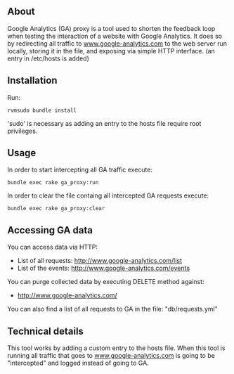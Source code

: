 ## About

Google Analytics (GA) proxy is a tool used to shorten the feedback loop
when testing the interaction of a website with Google Analytics.
It does so by redirecting all traffic to www.google-analytics.com to the
web server run locally, storing it in the file, and exposing via simple
HTTP interface. (an entry in /etc/hosts is added)

## Installation

Run:

    rvmsudo bundle install

'sudo' is necessary as adding an entry to the hosts file require root 
privileges.

## Usage

In order to start intercepting all GA traffic execute:

    bundle exec rake ga_proxy:run

In order to clear the file containg all intercepted GA requests execute:

    bundle exec rake ga_proxy:clear

## Accessing GA data

You can access data via HTTP:

  - List of all requests: http://www.google-analytics.com/list
  - List of the events:   http://www.google-analytics.com/events

You can purge collected data by executing DELETE method against:

  - http://www.google-analytics.com/

You can also find a list of all requests to GA in the file: "db/requests.yml"

## Technical details

This tool works by adding a custom entry to the hosts file. When this tool 
is running all traffic that goes to www.google-analytics.com is going to be
"intercepted" and logged instead of going to GA.

